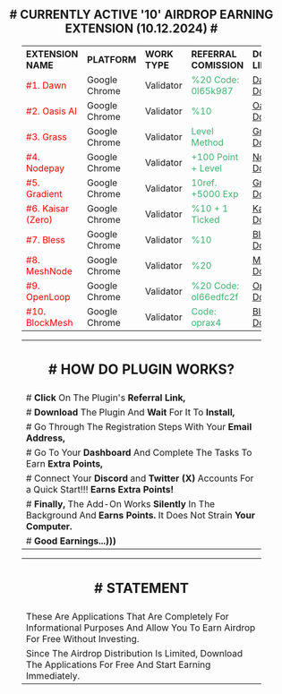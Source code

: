 <center><h2># CURRENTLY ACTIVE '10' AIRDROP EARNING EXTENSION (10.12.2024) #</h2></center>

<center>
<table style="width:85%; text-align:left;">
  <tr>
    <th>EXTENSION NAME</th>
    <th>PLATFORM</th>
    <th>WORK TYPE</th>
    <th>REFERRAL COMISSION</th>
    <th>DOWNLOAD LINK</th>
  </tr>
    
  <tr>
    <td><font color="#ff0000"> #1. Dawn </font> </td>
    <td>Google Chrome</td>
    <td>Validator</td>
    <td><font color="#3cb371"> %20 Code: 0l65k987 </font> </td>
    <td><a href="https://chromewebstore.google.com/detail/dawn-validator-chrome-ext/fpdkjdnhkakefebpekbdhillbhonfjjp" target="_blank"><u>Dawn Download</u></a></td> 
  </tr>
  
  <tr>
    <td><font color="#ff0000"> #2. Oasis AI </font> </td>
    <td>Google Chrome</td>
    <td>Validator</td>
    <td><font color="#3cb371"> %10 </font></td>
    <td><a href="https://r.oasis.ai/saitberki" target="_blank"><u>Oasis Download</u></a></td>  
  </tr>
  
  <tr>
    <td><font color="#ff0000"> #3. Grass </font> </td>
    <td>Google Chrome</td>
    <td>Validator</td>
    <td><font color="#3cb371"> Level Method </font></td>
    <td><a href="https://app.getgrass.io/register/?referralCode=E8kLD5rubOryXQv" target="_blank"><u>Grass Download</u></a></td>
  </tr>

  <tr>
    <td><font color="#ff0000"> #4. Nodepay </font> </td>
    <td>Google Chrome</td>
    <td>Validator</td>
    <td><font color="#3cb371"> +100 Point + Level </font> </td>
    <td><a href="https://app.nodepay.ai/register?ref=AZ77erJY2nF1DO2" target="_blank"><u>Nodepay Download</u></a></td>
  </tr>

  <tr>
    <td><font color="#ff0000"> #5. Gradient </font> </td>
    <td>Google Chrome</td>
    <td>Validator</td>
    <td><font color="#3cb371"> 10ref. +5000 Exp </font> </td>
    <td><a href="https://app.gradient.network/signup?code=AHHXL2" target="_blank"><u>Gradient Download</u></a></td>    
  </tr>
  
  <tr>
    <td><font color="#ff0000"> #6. Kaisar (Zero) </font> </td>
    <td>Google Chrome</td>
    <td>Validator</td>
    <td><font color="#3cb371"> %10 + 1 Ticked </font> </td>
    <td><a href="https://zero.kaisar.io/register?ref=ozqUvR074" target="_blank"><u>Kaisar Download</u></a></td>
  </tr>

  <tr>
    <td><font color="#ff0000"> #7. Bless </font> </td>
    <td>Google Chrome</td>
    <td>Validator</td>
    <td><font color="#3cb371"> %10 </font> </td>
    <td><a href="https://bless.network/dashboard?ref=RG3IP0" target="_blank"><u>Bless Download</u></a></td>
  </tr>

  <tr>
    <td><font color="#ff0000"> #8. MeshNode </font> </td>
    <td>Google Chrome</td>
    <td>Validator</td>
    <td><font color="#3cb371"> %20 </font> </td>
    <td><a href="https://app.meshchain.ai?ref=KCXM6R5TDV3M" target="_blank"><u>MeshNode Download</u></a></td> 
  </tr>

  <tr>
    <td><font color="#ff0000"> #9. OpenLoop </font> </td>
    <td>Google Chrome</td>
    <td>Validator</td>
    <td><font color="#3cb371"> %20 Code: ol66edfc2f </font> </td>
    <td><a href="https://chromewebstore.google.com/detail/openloopso-sentry-node-ex/effapmdildnpkiaeghlkicpfflpiambm" target="_blank"><u>OpenLoop Download</u></a></td>
  </tr> 

  <tr>
    <td><font color="#ff0000"> #10. BlockMesh </font> </td>
    <td>Google Chrome</td>
    <td>Validator</td>
    <td><font color="#3cb371"> Code: oprax4 </font> </td>
    <td><a href="https://chromewebstore.google.com/detail/blockmesh-network/obfhoiefijlolgdmphcekifedagnkfjp" target="_blank"><u>BlockMesh Download</u></a></td> 
  </tr> 
</table>
</center>

<center>
<table style="width:85%; text-align:left;">
  <tr>
    <th><center><h2># HOW DO PLUGIN WORKS?</h2></center></th>
  </tr>
    
  <tr>
    <td> # <b>Click</b> On The Plugin's <b>Referral Link,</b> </td>
  </tr>
  
  <tr>
    <td> # <b>Download</b> The Plugin And <b>Wait</b> For It To <b>Install,</b> </td>
  </tr>

  <tr>
    <td> # Go Through The Registration Steps With Your <b>Email Address,</b> </td>
  </tr>

  <tr>
    <td> # Go To Your <b>Dashboard</b> And Complete The Tasks To Earn <b>Extra Points,</b> </td>
  </tr> 
   
  <tr>
    <td> # Connect Your <b>Discord</b> and <b>Twitter (X)</b> Accounts For a Quick Start!!! <b>Earns Extra Points!</b> </td>
  </tr> 

  <tr> 
    <td> # <b>Finally,</b> The Add-On Works <b>Silently</b> In The Background And <b>Earns Points.</b> It Does Not Strain <b>Your Computer.</b> </td>
  </tr>

   <tr> 
    <td> # <b>Good Earnings...)))</b> </td>
  </tr>
</table>
</center>

<center>
<table style="width:85%; text-align:left;">
  <tr>
    <th><center><h2># STATEMENT</h2></center></th>
  </tr>
    
  <tr>
    <td> These Are Applications That Are Completely For Informational Purposes And Allow You To Earn Airdrop For Free Without Investing. </td>
  </tr>
  
  <tr>
    <td> Since The Airdrop Distribution Is Limited, Download The Applications For Free And Start Earning Immediately. </td>
  </tr>
</table>
</center>
